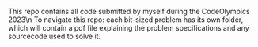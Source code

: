 This repo contains all code submitted by myself during the CodeOlympics 2023\n
To navigate this repo: each bit-sized problem has its own folder, which will contain a pdf file explaining the problem specifications and any sourcecode used to solve it.
